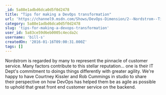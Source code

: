 ```yaml
---
_id: 5a88e1adbd6dca0d5f0d2478
title: "Tips for making a DevOps transformation"
url: 'https://channel9.msdn.com/Shows/DevOps-Dimension/2--Nordstrom--Tips-for-making-a-DevOps-transformation'
category: 5a88e1adbd6dca0d5f0d2478
slug: 'tips-for-making-a-devops-transformation'
user_id: 5a83ce59d6eb0005c4ecda2c
username: 'bill-s'
createdOn: '2016-01-16T09:00:31.000Z'
tags: []
---
```


Nordstrom is regarded by many to represent the pinnacle of customer service. Many factors contribute to this stellar reputation... one is their IT Dept's commitment to doings things differently with greater agility. We're happy to have Courtney Kissler and Rob Cummings in studio to share their perspective on how DevOps has helped them be as agile as possible to uphold that great front end customer service on the backend.
